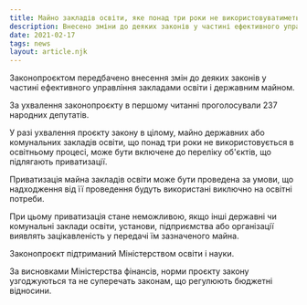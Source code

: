 ```yaml
---
title: Майно закладів освіти, яке понад три роки не використовуватиметься в освітньому процесі, можна буде приватизувати. 
description: Внесено зміни до деяких законів у частині ефективного управління закладами освіти і державним майном.
date: 2021-02-17
tags: news
layout: article.njk
---
```




 Законопроєктом передбачено внесення змін до деяких законів у частині ефективного управління закладами освіти і державним майном.

За ухвалення законопроєкту в першому читанні проголосували 237 народних депутатів.

У разі ухвалення проєкту закону в цілому, майно державних або комунальних закладів освіти, що понад три роки не використовується в освітньому процесі, може бути включене до переліку об'єктів, що підлягають приватизації.

Приватизація майна закладів освіти може бути проведена за умови, що надходження від її проведення будуть використані виключно на освітні потреби.

При цьому приватизація стане неможливою, якщо інші державні чи комунальні заклади освіти, установи, підприємства або організації виявлять зацікавленість у передачі їм зазначеного майна.

Законопроєкт підтриманий Міністерством освіти і науки.

За висновками Міністерства фінансів, норми проєкту закону узгоджуються та не суперечать законам, що регулюють бюджетні відносини.

